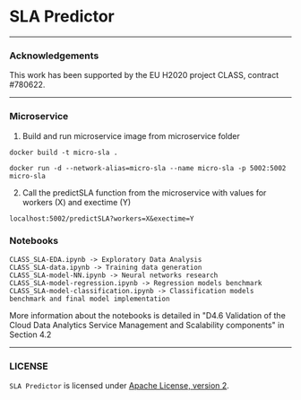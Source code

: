 # SLA Predictor

-----------------------

### Acknowledgements

This work has been supported by the EU H2020 project CLASS, contract #780622.

-----------------------

### Microservice

1. Build and run microservice image from microservice folder
```
docker build -t micro-sla .

docker run -d --network-alias=micro-sla --name micro-sla -p 5002:5002 micro-sla
```

2. Call the predictSLA function from the microservice with values for workers (X) and exectime (Y)
```
localhost:5002/predictSLA?workers=X&exectime=Y
```

### Notebooks

```
CLASS_SLA-EDA.ipynb -> Exploratory Data Analysis
CLASS_SLA-data.ipynb -> Training data generation
CLASS_SLA-model-NN.ipynb -> Neural networks research
CLASS_SLA-model-regression.ipynb -> Regression models benchmark
CLASS_SLA-model-classification.ipynb -> Classification models benchmark and final model implementation
```

More information about the notebooks is detailed in "D4.6 Validation of the Cloud Data Analytics Service Management and Scalability components" in Section 4.2

---------------------------------

### LICENSE

`SLA Predictor` is licensed under [Apache License, version 2](LICENSE).
